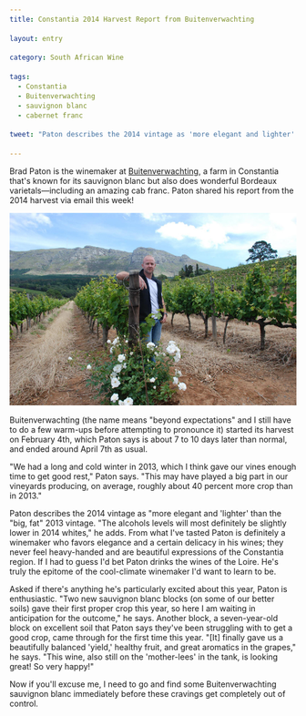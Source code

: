 ```yaml
---
title: Constantia 2014 Harvest Report from Buitenverwachting

layout: entry

category: South African Wine

tags:
  - Constantia
  - Buitenverwachting
  - sauvignon blanc
  - cabernet franc

tweet: "Paton describes the 2014 vintage as 'more elegant and lighter' than the 'big, fat' 2013 vintage."

---
```


Brad Paton is the winemaker at [Buitenverwachting](http://www.buitenverwachting.com/), a farm in Constantia that's known for its sauvignon blanc but also does wonderful Bordeaux varietals––including an amazing cab franc. Paton shared his report from the 2014 harvest via email this week!

![Brad Paton at Buitenverwachting](/photos/bradpaton.jpg "Winemaker Brad Paton in his vineyard; image courtesy of Buitenverwachting")

Buitenverwachting (the name means "beyond expectations" and I still have to do a few warm-ups before attempting to pronounce it) started its harvest on February 4th, which Paton says is about 7 to 10 days later than normal, and ended around April 7th as usual. 

"We had a long and cold winter in 2013, which I think gave our vines enough time to get good rest," Paton says. "This may have played a big part in our vineyards producing, on average, roughly about 40 percent more crop than in 2013."

Paton describes the 2014 vintage as "more elegant and 'lighter' than the "big, fat" 2013 vintage. "The alcohols levels will most definitely be slightly lower in 2014 whites," he adds. From what I've tasted Paton is definitely a winemaker who favors elegance and a certain delicacy in his wines; they never feel heavy-handed and are beautiful expressions of the Constantia region. If I had to guess I'd bet Paton drinks the wines of the Loire. He's truly the epitome of the cool-climate winemaker I'd want to learn to be. 

Asked if there's anything he's particularly excited about this year, Paton is enthusiastic. "Two new sauvignon blanc blocks (on some of our better soils) gave their first proper crop this year, so here I am waiting in anticipation for the outcome," he says. Another block, a seven-year-old block on excellent soil that Paton says they've been struggling with to get a good crop, came through for the first time this year. "[It] finally gave us a beautifully balanced 'yield,' healthy fruit, and great aromatics in the grapes," he says. "This wine, also still on the 'mother-lees' in the tank, is looking great! So very happy!"

Now if you'll excuse me, I need to go and find some Buitenverwachting sauvignon blanc immediately before these cravings get completely out of control.

